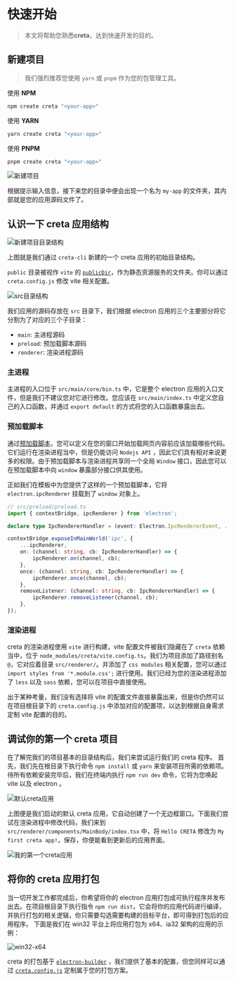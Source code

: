 # 快速开始

> 本文将帮助您熟悉**creta**，达到快速开发的目的。

## 新建项目

> 我们强烈推荐您使用 `yarn` 或 `pnpm` 作为您的包管理工具。

使用 **NPM**
```bash
npm create creta "<your-app>"
```

使用 **YARN**
```bash
yarn create creta "<your-app>"
```

使用 **PNPM**
```bash
pnpm create creta "<your-app>"
```

![新建项目](/assets/new-app.webp)

根据提示输入信息，接下来您的目录中便会出现一个名为 `my-app` 的文件夹，其内部就是您的应用源码文件了。

## 认识一下 creta 应用结构

![新建项目目录结构](/assets/new-project-dir.webp)

上图就是我们通过 `creta-cli` 新建的一个 creta 应用的初始目录结构。

`public` 目录被视作 `vite` 的 [`publicDir`](https://cn.vitejs.dev/config/shared-options.html#publicdir)，作为静态资源服务的文件夹。你可以通过 `creta.config.js` 修改 vite 相关配置。

![src目录结构](/assets/src-dir.webp)

我们应用的源码存放在 `src` 目录下，我们根据 electron 应用的三个主要部分将它分割为了对应的三个子目录：

- `main`: 主进程源码
- `preload`: 预加载脚本源码
- `renderer`: 渲染进程源码

### 主进程

主进程的入口位于 `src/main/core/bin.ts` 中，它是整个 electron 应用的入口文件，但是我们不建议您对它进行修改。您应该在 `src/main/index.ts` 中定义您自己的入口函数，并通过 `export default` 的方式将您的入口函数暴露出去。

### 预加载脚本

通过[预加载脚本](https://www.electronjs.org/docs/latest/tutorial/process-model#preload-scripts)，您可以定义在您的窗口开始加载网页内容前应该加载哪些代码。它们运行在渲染进程当中，但是仍能访问 `Nodejs API` ，因此它们具有相对来说更多的权限。由于预加载脚本与渲染进程共享同一个全局 `Window` 接口，因此您可以在预加载脚本中向 `window` 暴露部分接口供其使用。

正如我们在模板中为您提供了这样的一个预加载脚本，它将 `electron.ipcRenderer` 挂载到了 `window` 对象上。

```ts
// src/preload/preload.ts
import { contextBridge, ipcRenderer } from 'electron';

declare type IpcRendererHandler = (event: Electron.IpcRendererEvent, ...args: any[]) => void;

contextBridge.exposeInMainWorld('ipc', {
	...ipcRenderer,
	on: (channel: string, cb: IpcRendererHandler) => {
		ipcRenderer.on(channel, cb);
	},
	once: (channel: string, cb: IpcRendererHandler) => {
		ipcRenderer.once(channel, cb);
	},
	removeListener: (channel: string, cb: IpcRendererHandler) => {
		ipcRenderer.removeListener(channel, cb);
	},
});
```

### 渲染进程

creta 的渲染进程使用 `vite` 进行构建，vite 配置文件被我们隐藏在了 `creta` 依赖当中，位于 `node_modules/creta/vite.config.ts`。我们为项目添加了路径别名 `@`，它对应着目录 `src/renderer/`。并添加了 `css modules` 相关配置，您可以通过 `import styles from '*.module.css';` 进行使用。我们已经为您的渲染进程添加了 `less` 以及 `sass` 依赖，您可以在项目中直接使用。

出于某种考量，我们没有选择将 vite 的配置文件直接暴露出来，但是你仍然可以在项目根目录下的 `creta.config.js` 中添加对应的配置项，以达到根据自身需求定制 vite 配置的目的。

## 调试你的第一个 creta 项目

在了解完我们的项目基本的目录结构后，我们来尝试运行我们的 creta 程序。
首先，我们先在根目录下执行命令 `npm install` 或 `yarn` 来安装项目所需的依赖项。待所有依赖安装完毕后，我们在终端内执行 `npm run dev` 命令，它将为您唤起 vite 以及 electron 。

![默认creta应用](/assets/hello-creta.webp)

上图便是我们启动的默认 creta 应用，它自动创建了一个无边框窗口。下面我们尝试在渲染进程中修改代码，我们来到 `src/renderer/components/MainBody/index.tsx` 中，将 `Hello CRETA` 修改为 `My first creta app!`，保存，你便能看到更新后的应用界面。

![我的第一个creta应用](/assets/my-first-creta-app.webp)

## 将你的 creta 应用打包

当一切开发工作都完成后，你希望将你的 electron 应用打包成可执行程序并发布出去。在项目根目录下执行指令 `npm run dist`，它会将你的应用代码进行编译，并执行打包的相关逻辑，你只需要勾选需要构建的目标平台，即可得到打包后的应用程序。
下面是我们在 win32 平台上将应用打包为 x64、ia32 架构的应用的示例：

![win32-x64](/assets/run-dist.webp)

creta 的打包基于 [`electron-builder`](https://github.com/electron-userland/electron-builder) ，我们提供了基本的配置，但您同样可以通过 [`creta.config.js`](/configs/all-configs.html#electronbuilderconfig) 定制属于您的打包方案。
